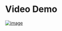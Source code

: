 # **Video Demo**

[![image](https://github.com/user-attachments/assets/b77baa67-ed55-416e-b5ad-8ef80b357966)](https://youtu.be/TuDdWCjRJPw)
